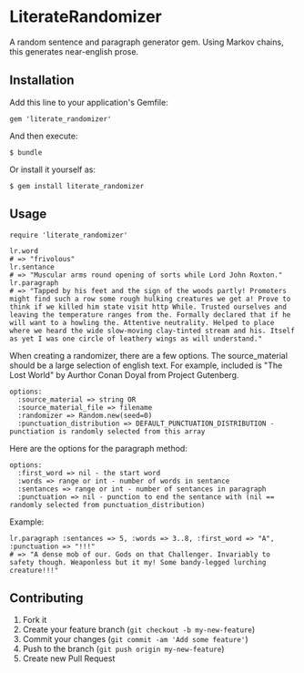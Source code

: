 # LiterateRandomizer

A random sentence and paragraph generator gem. Using Markov chains, this generates near-english prose.

## Installation

Add this line to your application's Gemfile:

    gem 'literate_randomizer'

And then execute:

    $ bundle

Or install it yourself as:

    $ gem install literate_randomizer

## Usage

    require 'literate_randomizer'

    lr.word
    # => "frivolous" 
    lr.sentance
    # => "Muscular arms round opening of sorts while Lord John Roxton." 
    lr.paragraph
    # => "Tapped by his feet and the sign of the woods partly! Promoters might find such a row some rough hulking creatures we get a! Prove to think if we killed him state visit http While. Trusted ourselves and leaving the temperature ranges from the. Formally declared that if he will want to a howling the. Attentive neutrality. Helped to place where we heard the wide slow-moving clay-tinted stream and his. Itself as yet I was one circle of leathery wings as will understand." 

When creating a randomizer, there are a few options. The source_material should be a large selection of english text. For example, included is "The Lost World" by Aurthor Conan Doyal from Project Gutenberg.

    options:
      :source_material => string OR
      :source_material_file => filename
      :randomizer => Random.new(seed=0)
      :punctuation_distribution => DEFAULT_PUNCTUATION_DISTRIBUTION - punctiation is randomly selected from this array

Here are the options for the paragraph method:

    options:
      :first_word => nil - the start word
      :words => range or int - number of words in sentance
      :sentances => range or int - number of sentances in paragraph
      :punctuation => nil - punction to end the sentance with (nil == randomly selected from punctuation_distribution)

Example:

    lr.paragraph :sentances => 5, :words => 3..8, :first_word => "A", :punctuation => "!!!"
    # => "A dense mob of our. Gods on that Challenger. Invariably to safety though. Weaponless but it my! Some bandy-legged lurching creature!!!"       

## Contributing

1. Fork it
2. Create your feature branch (`git checkout -b my-new-feature`)
3. Commit your changes (`git commit -am 'Add some feature'`)
4. Push to the branch (`git push origin my-new-feature`)
5. Create new Pull Request
